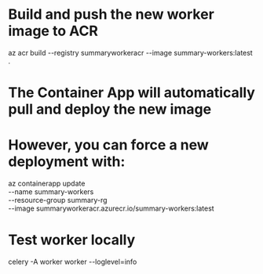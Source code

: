 # Build and push the new worker image to ACR
az acr build --registry summaryworkeracr --image summary-workers:latest .

# The Container App will automatically pull and deploy the new image
# However, you can force a new deployment with:
az containerapp update \
    --name summary-workers \
    --resource-group summary-rg \
    --image summaryworkeracr.azurecr.io/summary-workers:latest


# Test worker locally
celery -A worker worker --loglevel=info